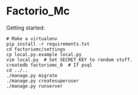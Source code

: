  Factorio_Mc
========================

Getting started:
```
# Make a virtualenv
pip install -r requirements.txt
cd factoriomc/settings
cp local.py.example local.py
vim local.py  # Set SECRET_KEY to random stuff.
createdb factoriomc_0  # If psql
cd ../..
./manage.py migrate
./manage.py createsuperuser
./manage.py runserver
```
